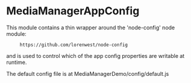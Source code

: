 MediaManagerAppConfig
============

This module contains a thin wrapper around the 'node-config' node module:

		 https://github.com/lorenwest/node-config

and is used to control which of the app config properties are writable at runtime.

The default config file is at MediaManagerDemo/config/default.js
